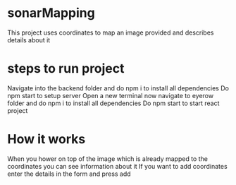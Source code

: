 # sonarMapping

This project uses coordinates to map an image provided and describes details about it

# steps to run project

Navigate into the backend folder and do npm i to install all dependencies
Do npm start to setup server
Open a new terminal now navigate to eyerow folder and do npm i to install all dependencies
Do npm start to start react project

# How it works

When you hower on top of the image which is already mapped to the coordinates you can see information about it
If you want to add coordinates enter the details in the form and press add
